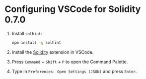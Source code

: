 # Configuring VSCode for Solidity 0.7.0

1. Install `solhint`:

    ```bash
    npm install -g solhint
    ```

1. Install the [Solidity](https://marketplace.visualstudio.com/items?itemName=juanblanco.solidity) extension in VSCode.
1. Press `Command` + `Shift` + `P` to open the Command Palette.
1. Type in `Preferences: Open Settings (JSON)` and press `Enter`.
<!--
1. Add the following JSON to the bottom of `settings.json`:

    ```json
    "solidity.compileUsingRemoteVersion": "0.7.0",
    "solidity.linter": "solhint",
    "solidity.solhintRules": {
      "avoid-sha3": "warn"
    }
    ```
    -->
